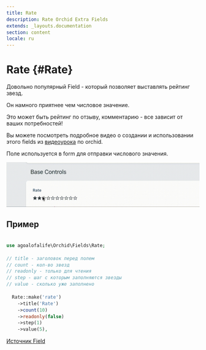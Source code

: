 ```yaml
---
title: Rate
description: Rate Orchid Extra Fields
extends: _layouts.documentation
section: content
locale: ru
---
```


# Rate {#Rate}
Довольно популярный Field - который позволяет выставлять рейтинг звезд.

Он намного приятнее чем числовое значение.

Это может быть рейтинг по отзыву, комментарию - все зависит от ваших потребностей!

Вы можете посмотреть подробное видео о создании и использовании этого fields из [видеоурока](https://youtu.be/Gkfswuh0gDg) по orchid.

Поле используется в form для отправки числового значения.

<img class="block m-auto" src="/assets/fields/rate/rate.gif" alt="rate preview" />


## Пример

```php

use agoalofalife\Orchid\Fields\Rate;

// title - заголовок перед полем
// count - кол-во звезд
// readonly - только для чтения
// step - шаг с которым заполняются звезды
// value - сколько уже заполнено

  Rate::make('rate')
    ->title('Rate')
    ->count(10)
    ->readonly(false)
    ->step(1)
    ->value(5),
```

[Источник Field](https://github.com/auxiliary/rater) 
